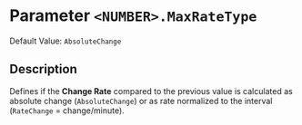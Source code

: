 # Parameter `<NUMBER>.MaxRateType`
Default Value: `AbsoluteChange`

## Description
Defines if the **Change Rate** compared to the previous value is calculated as absolute change (`AbsoluteChange`) or
as rate normalized to the interval (`RateChange` = change/minute).
